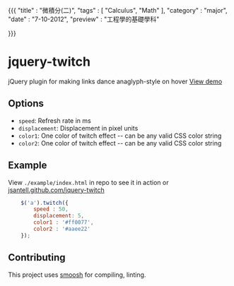 {{{
    "title"    : "微積分(二)",
    "tags"     : [ "Calculus", "Math" ],
    "category" : "major",
    "date"     : "7-10-2012",
    "preview"  : "工程學的基礎學科"
    
}}}

jquery-twitch 
============

jQuery plugin for making links dance anaglyph-style on hover
[View demo](http://jsantell.github.com/jquery-twitch)


## Options
* `speed`: Refresh rate in ms
* `displacement`: Displacement in pixel units
* `color1`: One color of twitch effect -- can be any valid CSS color string
* `color2`: One color of twitch effect -- can be any valid CSS color string

## Example

View `./example/index.html` in repo to see it in action or [jsantell.github.com/jquery-twitch](http://jsantell.github.com/jquery-twitch)

```javascript
    $('a').twitch({
        speed : 50,
        displacement: 5,
        color1 : '#ff0077',
        color2 : '#aaee22'
    });
```

## Contributing

This project uses [smoosh](https://github.com/fat/smoosh) for compiling, linting.
